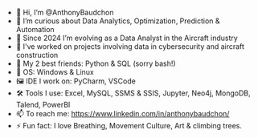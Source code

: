 - 👋 Hi, I’m @AnthonyBaudchon
- 👀 I’m curious about Data Analytics, Optimization, Prediction & Automation
- 🌱 Since 2024 I’m evolving as a Data Analyst in the Aircraft industry
- 💞️ I've worked on projects involving data in cybersecurity and aircraft construction
- 🐸 My 2 best friends: Python & SQL (sorry bash!)
- 💾 OS: Windows & Linux
- 🖼️ IDE I work on: PyCharm, VSCode
- 🛠️ Tools I use: Excel, MySQL, SSMS & SSIS, Jupyter, Neo4j, MongoDB, Talend, PowerBI
- 📫 To reach me: https://www.linkedin.com/in/anthonybaudchon/
- ⚡ Fun fact: I love Breathing, Movement Culture, Art & climbing trees.
